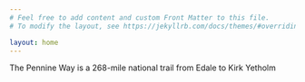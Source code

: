 ```yaml
---
# Feel free to add content and custom Front Matter to this file.
# To modify the layout, see https://jekyllrb.com/docs/themes/#overriding-theme-defaults

layout: home
---
```

The Pennine Way is a 268-mile national trail from Edale to Kirk Yetholm
